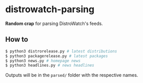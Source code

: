 # distrowatch-parsing
 
**Random crap** for parsing DistroWatch's feeds.

## How to
```bash
$ python3 distrorelease.py # latest distributions
$ python3 packagerelease.py # latest packages
$ python3 news.py # homepage news
$ python3 headlines.py # news headlines
```

Outputs will be in the `parsed/` folder with the respective names.
